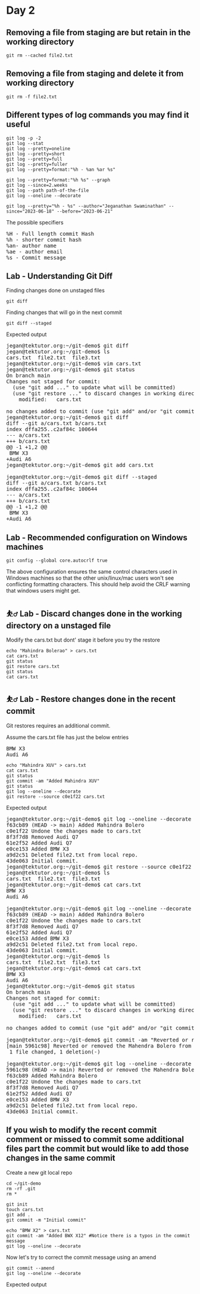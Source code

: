 # Day 2

## Removing a file from staging are but retain in the working directory
```
git rm --cached file2.txt
```

## Removing a file from staging and delete it from working directory
```
git rm -f file2.txt
```

## Different types of log commands you may find it useful
```
git log -p -2
git log --stat
git log --pretty=oneline
git log --pretty=short
git log --pretty=full
git log --pretty=fuller
git log --pretty=format:"%h - %an %ar %s"

git log --pretty=format:"%h %s" --graph
git log --since=2.weeks
git log --path path-of-the-file
git log --oneline --decorate

git log --pretty="%h - %s" --author="Jeganathan Swaminathan" --since="2023-06-18" --before="2023-06-21"
```

The possible specifiers
<pre>
%H - Full length commit Hash
%h - shorter commit hash
%an- author name
%ae - author email
%s - Commit message
</pre>

## Lab - Understanding Git Diff

Finding changes done on unstaged files
```
git diff
```

Finding changes that will go in the next commit
```
git diff --staged
```

Expected output
<pre>
jegan@tektutor.org:~/git-demo$ git diff
jegan@tektutor.org:~/git-demo$ ls
cars.txt  file2.txt  file3.txt
jegan@tektutor.org:~/git-demo$ vim cars.txt
jegan@tektutor.org:~/git-demo$ git status
On branch main
Changes not staged for commit:
  (use "git add <file>..." to update what will be committed)
  (use "git restore <file>..." to discard changes in working directory)
	modified:   cars.txt

no changes added to commit (use "git add" and/or "git commit -a")
jegan@tektutor.org:~/git-demo$ git diff
diff --git a/cars.txt b/cars.txt
index dffa255..c2af84c 100644
--- a/cars.txt
+++ b/cars.txt
@@ -1 +1,2 @@
 BMW X3
+Audi A6
jegan@tektutor.org:~/git-demo$ git add cars.txt 
    
jegan@tektutor.org:~/git-demo$ git diff --staged
diff --git a/cars.txt b/cars.txt
index dffa255..c2af84c 100644
--- a/cars.txt
+++ b/cars.txt
@@ -1 +1,2 @@
 BMW X3
+Audi A6
</pre>

## Lab - Recommended configuration on Windows machines
```
git config --global core.autocrlf true
```

The above configuration ensures the same control characters used in Windows machines so that the other unix/linux/mac users won't see conflicting formatting characters. This should help avoid the CRLF warning that windows users might get.

## ⛹️‍♂️ Lab - Discard changes done in the working directory on a unstaged file

Modify the cars.txt but dont' stage it before you try the restore
```
echo "Mahindra Bolerao" > cars.txt
cat cars.txt
git status
git restore cars.txt
git status
cat cars.txt
```

## ⛹️‍♂️ Lab - Restore changes done in the recent commit

Git restores requires an additional commit.

Assume the cars.txt file has just the below entries
<pre>
BMW X3
Audi A6
</pre>

```
echo "Mahindra XUV" > cars.txt
cat cars.txt
git status
git commit -am "Added Mahindra XUV"
git status
git log --oneline --decorate
git restore --source c0e1f22 cars.txt
```

Expected output
<pre>
jegan@tektutor.org:~/git-demo$ git log --oneline --decorate
f63cb89 (HEAD -> main) Added Mahindra Bolero
c0e1f22 Undone the changes made to cars.txt
8f3f7d8 Removed Audi Q7
61e2f52 Added Audi Q7
e0ce153 Added BMW X3
a9d2c51 Deleted file2.txt from local repo.
43de063 Initial commit.
jegan@tektutor.org:~/git-demo$ git restore --source c0e1f22 cars.txt
jegan@tektutor.org:~/git-demo$ ls
cars.txt  file2.txt  file3.txt
jegan@tektutor.org:~/git-demo$ cat cars.txt 
BMW X3
Audi A6

jegan@tektutor.org:~/git-demo$ git log --oneline --decorate
f63cb89 (HEAD -> main) Added Mahindra Bolero
c0e1f22 Undone the changes made to cars.txt
8f3f7d8 Removed Audi Q7
61e2f52 Added Audi Q7
e0ce153 Added BMW X3
a9d2c51 Deleted file2.txt from local repo.
43de063 Initial commit.
jegan@tektutor.org:~/git-demo$ ls
cars.txt  file2.txt  file3.txt
jegan@tektutor.org:~/git-demo$ cat cars.txt 
BMW X3
Audi A6
jegan@tektutor.org:~/git-demo$ git status
On branch main
Changes not staged for commit:
  (use "git add <file>..." to update what will be committed)
  (use "git restore <file>..." to discard changes in working directory)
	modified:   cars.txt

no changes added to commit (use "git add" and/or "git commit -a")

jegan@tektutor.org:~/git-demo$ git commit -am "Reverted or removed the Mahendra Bolero from cars.txt"
[main 5961c98] Reverted or removed the Mahendra Bolero from cars.txt
 1 file changed, 1 deletion(-)

jegan@tektutor.org:~/git-demo$ git log --oneline --decorate
5961c98 (HEAD -> main) Reverted or removed the Mahendra Bolero from cars.txt
f63cb89 Added Mahindra Bolero
c0e1f22 Undone the changes made to cars.txt
8f3f7d8 Removed Audi Q7
61e2f52 Added Audi Q7
e0ce153 Added BMW X3
a9d2c51 Deleted file2.txt from local repo.
43de063 Initial commit.
</pre>

## If you wish to modify the recent commit comment or missed to commit some additional files part the commit but would like to add those changes in the same commit
Create a new git local repo
```
cd ~/git-demo
rm -rf .git
rm *

git init
touch cars.txt
git add .
git commit -m "Initial commit"

echo "BMW X2" > cars.txt
git commit -am "Added BWX X12" #Notice there is a typos in the commit message
git log --oneline --decorate
```

Now let's try to correct the commit message using an amend
```
git commit --amend
git log --oneline --decorate
```

Expected output
<pre>
	
</pre>


